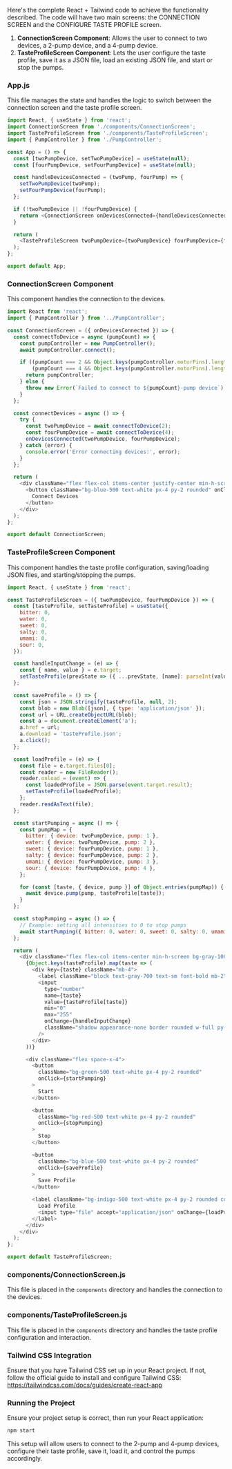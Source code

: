 Here's the complete React + Tailwind code to achieve the functionality described. The code will have two main screens: the CONNECTION SCREEN and the CONFIGURE TASTE PROFILE screen. 

1. **ConnectionScreen Component**: Allows the user to connect to two devices, a 2-pump device, and a 4-pump device.
2. **TasteProfileScreen Component**: Lets the user configure the taste profile, save it as a JSON file, load an existing JSON file, and start or stop the pumps.

### App.js
This file manages the state and handles the logic to switch between the connection screen and the taste profile screen.

```javascript
import React, { useState } from 'react';
import ConnectionScreen from './components/ConnectionScreen';
import TasteProfileScreen from './components/TasteProfileScreen';
import { PumpController } from './PumpController';

const App = () => {
  const [twoPumpDevice, setTwoPumpDevice] = useState(null);
  const [fourPumpDevice, setFourPumpDevice] = useState(null);

  const handleDevicesConnected = (twoPump, fourPump) => {
    setTwoPumpDevice(twoPump);
    setFourPumpDevice(fourPump);
  };

  if (!twoPumpDevice || !fourPumpDevice) {
    return <ConnectionScreen onDevicesConnected={handleDevicesConnected} />;
  }

  return (
    <TasteProfileScreen twoPumpDevice={twoPumpDevice} fourPumpDevice={fourPumpDevice} />
  );
};

export default App;
```

### ConnectionScreen Component
This component handles the connection to the devices.

```javascript
import React from 'react';
import { PumpController } from '../PumpController';

const ConnectionScreen = ({ onDevicesConnected }) => {
  const connectToDevice = async (pumpCount) => {
    const pumpController = new PumpController();
    await pumpController.connect();

    if ((pumpCount === 2 && Object.keys(pumpController.motorPins).length === 2) ||
        (pumpCount === 4 && Object.keys(pumpController.motorPins).length === 4)) {
      return pumpController;
    } else {
      throw new Error(`Failed to connect to ${pumpCount}-pump device`);
    }
  };

  const connectDevices = async () => {
    try {
      const twoPumpDevice = await connectToDevice(2);
      const fourPumpDevice = await connectToDevice(4);
      onDevicesConnected(twoPumpDevice, fourPumpDevice);
    } catch (error) {
      console.error('Error connecting devices:', error);
    }
  };

  return (
    <div className="flex flex-col items-center justify-center min-h-screen bg-gray-100">
      <button className="bg-blue-500 text-white px-4 py-2 rounded" onClick={connectDevices}>
        Connect Devices
      </button>
    </div>
  );
};

export default ConnectionScreen;
```

### TasteProfileScreen Component
This component handles the taste profile configuration, saving/loading JSON files, and starting/stopping the pumps.

```javascript
import React, { useState } from 'react';

const TasteProfileScreen = ({ twoPumpDevice, fourPumpDevice }) => {
  const [tasteProfile, setTasteProfile] = useState({
    bitter: 0,
    water: 0,
    sweet: 0,
    salty: 0,
    umami: 0,
    sour: 0,
  });

  const handleInputChange = (e) => {
    const { name, value } = e.target;
    setTasteProfile(prevState => ({ ...prevState, [name]: parseInt(value) }));
  };

  const saveProfile = () => {
    const json = JSON.stringify(tasteProfile, null, 2);
    const blob = new Blob([json], { type: 'application/json' });
    const url = URL.createObjectURL(blob);
    const a = document.createElement('a');
    a.href = url;
    a.download = 'tasteProfile.json';
    a.click();
  };

  const loadProfile = (e) => {
    const file = e.target.files[0];
    const reader = new FileReader();
    reader.onload = (event) => {
      const loadedProfile = JSON.parse(event.target.result);
      setTasteProfile(loadedProfile);
    };
    reader.readAsText(file);
  };

  const startPumping = async () => {
    const pumpMap = {
      bitter: { device: twoPumpDevice, pump: 1 },
      water: { device: twoPumpDevice, pump: 2 },
      sweet: { device: fourPumpDevice, pump: 1 },
      salty: { device: fourPumpDevice, pump: 2 },
      umami: { device: fourPumpDevice, pump: 3 },
      sour: { device: fourPumpDevice, pump: 4 },
    };

    for (const [taste, { device, pump }] of Object.entries(pumpMap)) {
      await device.pump(pump, tasteProfile[taste]);
    }
  };

  const stopPumping = async () => {
    // Example: setting all intensities to 0 to stop pumps
    await startPumping({ bitter: 0, water: 0, sweet: 0, salty: 0, umami: 0, sour: 0 });
  };

  return (
    <div className="flex flex-col items-center min-h-screen bg-gray-100 p-4">
      {Object.keys(tasteProfile).map(taste => (
        <div key={taste} className="mb-4">
          <label className="block text-gray-700 text-sm font-bold mb-2">{taste}</label>
          <input
            type="number"
            name={taste}
            value={tasteProfile[taste]}
            min="0"
            max="255"
            onChange={handleInputChange}
            className="shadow appearance-none border rounded w-full py-2 px-3 text-gray-700 leading-tight focus:outline-none focus:shadow-outline"
          />
        </div>
      ))}

      <div className="flex space-x-4">
        <button
          className="bg-green-500 text-white px-4 py-2 rounded"
          onClick={startPumping}
        >
          Start
        </button>

        <button
          className="bg-red-500 text-white px-4 py-2 rounded"
          onClick={stopPumping}
        >
          Stop
        </button>

        <button
          className="bg-blue-500 text-white px-4 py-2 rounded"
          onClick={saveProfile}
        >
          Save Profile
        </button>

        <label className="bg-indigo-500 text-white px-4 py-2 rounded cursor-pointer">
          Load Profile
          <input type="file" accept="application/json" onChange={loadProfile} className="hidden" />
        </label>
      </div>
    </div>
  );
};

export default TasteProfileScreen;
```

### components/ConnectionScreen.js
This file is placed in the `components` directory and handles the connection to the devices.

### components/TasteProfileScreen.js
This file is placed in the `components` directory and handles the taste profile configuration and interaction.

### Tailwind CSS Integration
Ensure that you have Tailwind CSS set up in your React project. If not, follow the official guide to install and configure Tailwind CSS: https://tailwindcss.com/docs/guides/create-react-app

### Running the Project
Ensure your project setup is correct, then run your React application:
```bash
npm start
```

This setup will allow users to connect to the 2-pump and 4-pump devices, configure their taste profile, save it, load it, and control the pumps accordingly.
